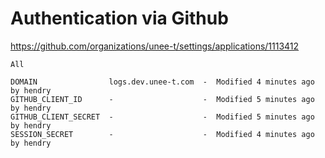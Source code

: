 # Authentication via Github

https://github.com/organizations/unee-t/settings/applications/1113412

	All

	DOMAIN                logs.dev.unee-t.com  -  Modified 4 minutes ago by hendry
	GITHUB_CLIENT_ID      -                    -  Modified 5 minutes ago by hendry
	GITHUB_CLIENT_SECRET  -                    -  Modified 5 minutes ago by hendry
	SESSION_SECRET        -                    -  Modified 4 minutes ago by hendry

